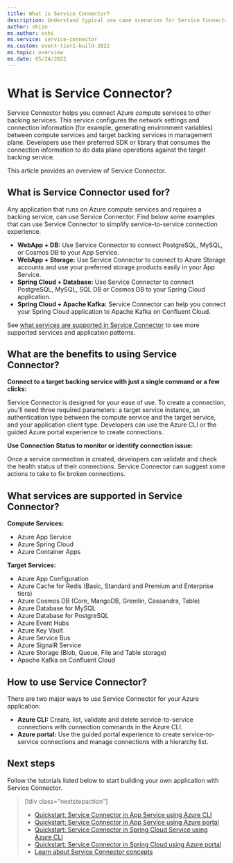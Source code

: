 ```yaml
---
title: What is Service Connector?
description: Understand typical use case scenarios for Service Connector, and learn the key benefits of Service Connector.
author: shizn
ms.author: xshi
ms.service: service-connector
ms.custom: event-tier1-build-2022
ms.topic: overview
ms.date: 05/24/2022
---
```


# What is Service Connector?

Service Connector helps you connect Azure compute services to other backing services. This service configures the network settings and connection information (for example, generating environment variables) between compute services and target backing services in management plane. Developers use their preferred SDK or library that consumes the connection information to do data plane operations against the target backing service.

This article provides an overview of Service Connector.

## What is Service Connector used for?

Any application that runs on Azure compute services and requires a backing service, can use Service Connector. Find below some examples that can use Service Connector to simplify service-to-service connection experience.

* **WebApp + DB:** Use Service Connector to connect PostgreSQL, MySQL, or Cosmos DB to your App Service.  
* **WebApp + Storage:** Use Service Connector to connect to Azure Storage accounts and use your preferred storage products easily in your App Service.
* **Spring Cloud + Database:** Use Service Connector to connect PostgreSQL, MySQL, SQL DB or Cosmos DB to your Spring Cloud application.
* **Spring Cloud + Apache Kafka:** Service Connector can help you connect your Spring Cloud application to Apache Kafka on Confluent Cloud.

See [what services are supported in Service Connector](#what-services-are-supported-in-service-connector) to see more supported services and application patterns.

## What are the benefits to using Service Connector?

**Connect to a target backing service with just a single command or a few clicks:**

Service Connector is designed for your ease of use. To create a connection, you'll need three required parameters: a target service instance, an authentication type between the compute service and the target service, and your application client type. Developers can use the Azure CLI or the guided Azure portal experience to create connections.

**Use Connection Status to monitor or identify connection issue:**

Once a service connection is created, developers can validate and check the health status of their connections. Service Connector can suggest some actions to take to fix broken connections.

## What services are supported in Service Connector?

**Compute Services:**

* Azure App Service
* Azure Spring Cloud
* Azure Container Apps

**Target Services:**

* Azure App Configuration
* Azure Cache for Redis (Basic, Standard and Premium and Enterprise tiers)
* Azure Cosmos DB (Core, MangoDB, Gremlin, Cassandra, Table)
* Azure Database for MySQL
* Azure Database for PostgreSQL
* Azure Event Hubs
* Azure Key Vault
* Azure Service Bus
* Azure SignalR Service
* Azure Storage (Blob, Queue, File and Table storage)
* Apache Kafka on Confluent Cloud

## How to use Service Connector?

There are two major ways to use Service Connector for your Azure application:

* **Azure CLI:** Create, list, validate and delete service-to-service connections with connection commands in the Azure CLI.
* **Azure portal:** Use the guided portal experience to create service-to-service connections and manage connections with a hierarchy list.

## Next steps

Follow the tutorials listed below to start building your own application with Service Connector.

> [!div class="nextstepaction"]
> - [Quickstart: Service Connector in App Service using Azure CLI](./quickstart-cli-app-service-connection.md)
> - [Quickstart: Service Connector in App Service using Azure portal](./quickstart-portal-app-service-connection.md)
> - [Quickstart: Service Connector in Spring Cloud Service using Azure CLI](./quickstart-cli-spring-cloud-connection.md)
> - [Quickstart: Service Connector in Spring Cloud using Azure portal](./quickstart-portal-spring-cloud-connection.md)
> - [Learn about Service Connector concepts](./concept-service-connector-internals.md)
